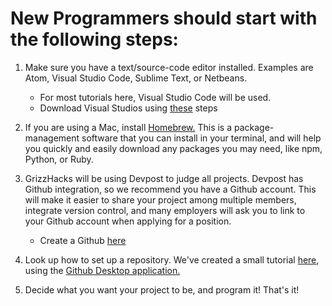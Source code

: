 <h1>New Programmers should start with the following steps:</h1>
 
1) Make sure you have a text/source-code editor installed. Examples are Atom, Visual Studio Code, Sublime Text, or Netbeans.
    - For most tutorials here, Visual Studio Code will be used. 
    - Download Visual Studios using <a href="https://code.visualstudio.com/docs/setup/setup-overview" target="_blank">these</a> steps
    
2) If you are using a Mac, install <a href="https://brew.sh" target="_blank">Homebrew.</a> This is a package-management software that you can install in your terminal, and will 
help you quickly and easily download any packages you may need, like npm, Python, or Ruby.

3) GrizzHacks will be using Devpost to judge all projects. Devpost has Github integration, so we recommend you have a Github account. 
This will make it easier to share your project among multiple members, integrate version control, and many employers will ask you
to link to your Github account when applying for a position.
    - Create a Github <a href="https://github.com/join" target="_blank">here</a>

4) Look up how to set up a repository. We've created a small tutorial <a href="Creation.md">here</a>, using the <a href="https://desktop.github.com" target="_blank">Github Desktop application.</a>

5) Decide what you want your project to be, and program it! That's it!
